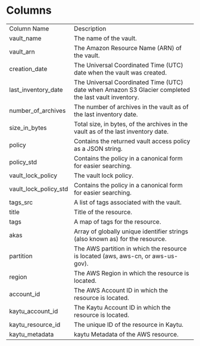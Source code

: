 # Columns  

<table>
	<tr><td>Column Name</td><td>Description</td></tr>
	<tr><td>vault_name</td><td>The name of the vault.</td></tr>
	<tr><td>vault_arn</td><td>The Amazon Resource Name (ARN) of the vault.</td></tr>
	<tr><td>creation_date</td><td>The Universal Coordinated Time (UTC) date when the vault was created.</td></tr>
	<tr><td>last_inventory_date</td><td>The Universal Coordinated Time (UTC) date when Amazon S3 Glacier completed the last vault inventory.</td></tr>
	<tr><td>number_of_archives</td><td>The number of archives in the vault as of the last inventory date.</td></tr>
	<tr><td>size_in_bytes</td><td>Total size, in bytes, of the archives in the vault as of the last inventory date.</td></tr>
	<tr><td>policy</td><td>Contains the returned vault access policy as a JSON string.</td></tr>
	<tr><td>policy_std</td><td>Contains the policy in a canonical form for easier searching.</td></tr>
	<tr><td>vault_lock_policy</td><td>The vault lock policy.</td></tr>
	<tr><td>vault_lock_policy_std</td><td>Contains the policy in a canonical form for easier searching.</td></tr>
	<tr><td>tags_src</td><td>A list of tags associated with the vault.</td></tr>
	<tr><td>title</td><td>Title of the resource.</td></tr>
	<tr><td>tags</td><td>A map of tags for the resource.</td></tr>
	<tr><td>akas</td><td>Array of globally unique identifier strings (also known as) for the resource.</td></tr>
	<tr><td>partition</td><td>The AWS partition in which the resource is located (aws, aws-cn, or aws-us-gov).</td></tr>
	<tr><td>region</td><td>The AWS Region in which the resource is located.</td></tr>
	<tr><td>account_id</td><td>The AWS Account ID in which the resource is located.</td></tr>
	<tr><td>kaytu_account_id</td><td>The Kaytu Account ID in which the resource is located.</td></tr>
	<tr><td>kaytu_resource_id</td><td>The unique ID of the resource in Kaytu.</td></tr>
	<tr><td>kaytu_metadata</td><td>kaytu Metadata of the AWS resource.</td></tr>
</table>
